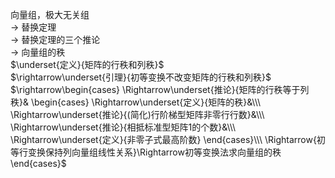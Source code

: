 向量组，极大无关组  
 $\rightarrow$ 替换定理  
 $\rightarrow$ 替换定理的三个推论  
 $\rightarrow$ 向量组的秩  
 $\underset{定义}{矩阵的行秩和列秩}$  
 $\rightarrow\underset{引理}{初等变换不改变矩阵的行秩和列秩}$  
 $\rightarrow\begin{cases}  
\Rightarrow\underset{推论}{矩阵的行秩等于列秩}&  
\begin{cases}  
\Rightarrow\underset{定义}{矩阵的秩}&\\\  
\Rightarrow\underset{推论}{(简化)行阶梯型矩阵非零行行数}&\\\  
\Rightarrow\underset{推论}{相抵标准型矩阵1的个数}&\\\  
\Rightarrow\underset{定义}{非零子式最高阶数}  
\end{cases}\\\  
\Rightarrow{初等行变换保持列向量组线性关系}\Rightarrow初等变换法求向量组的秩  
\end{cases}$  
